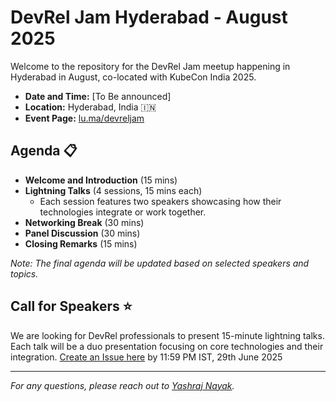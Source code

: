 # DevRel Jam Hyderabad - August 2025

Welcome to the repository for the DevRel Jam meetup happening in Hyderabad in August, co-located with KubeCon India 2025.

- **Date and Time:** [To Be announced]
- **Location:** Hyderabad, India 🇮🇳
- **Event Page:** [lu.ma/devreljam](https://lu.ma/devreljam)

## Agenda 📋

- **Welcome and Introduction** (15 mins)
- **Lightning Talks** (4 sessions, 15 mins each)
  - Each session features two speakers showcasing how their technologies integrate or work together.
- **Networking Break** (30 mins)
- **Panel Discussion** (30 mins)
- **Closing Remarks** (15 mins)

*Note: The final agenda will be updated based on selected speakers and topics.*

## Call for Speakers ⭐️

We are looking for DevRel professionals to present 15-minute lightning talks. Each talk will be a duo presentation focusing on core technologies and their integration. [Create an Issue here](https://github.com/devreljam/Call-For-Speakers/issues/new?template=call_for_speakers.yml) by 11:59 PM IST, 29th June 2025

---

*For any questions, please reach out to [Yashraj Nayak](https://www.linkedin.com/in/yashrajnayak/).*
